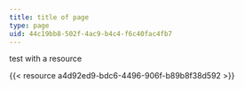 ```yaml
---
title: title of page
type: page
uid: 44c19bb8-502f-4ac9-b4c4-f6c40fac4fb7
---
```

test with a resource

{{< resource a4d92ed9-bdc6-4496-906f-b89b8f38d592 >}}
